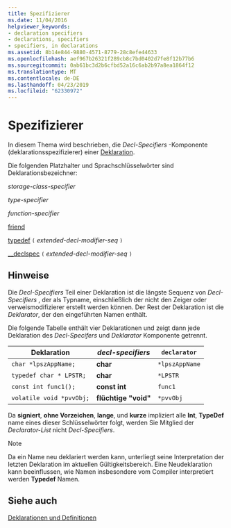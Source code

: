 ```yaml
---
title: Spezifizierer
ms.date: 11/04/2016
helpviewer_keywords:
- declaration specifiers
- declarations, specifiers
- specifiers, in declarations
ms.assetid: 8b14e844-9880-4571-8779-28c8efe44633
ms.openlocfilehash: aef967b26321f289cb8c7bd0402d7fe8f12b77b6
ms.sourcegitcommit: 0ab61bc3d2b6cfbd52a16c6ab2b97a8ea1864f12
ms.translationtype: MT
ms.contentlocale: de-DE
ms.lasthandoff: 04/23/2019
ms.locfileid: "62330972"
---
```

# <a name="specifiers"></a>Spezifizierer

In diesem Thema wird beschrieben, die *Decl-Specifiers* -Komponente (deklarationsspezifizierer) einer [Deklaration](declarations-and-definitions-cpp.md).

Die folgenden Platzhalter und Sprachschlüsselwörter sind Deklarationsbezeichner:

*storage-class-specifier*

*type-specifier*

*function-specifier*

[friend](friend-cpp.md)

[typedef](aliases-and-typedefs-cpp.md) `(` *extended-decl-modifier-seq* `)`

[__declspec](declspec.md) `(` *extended-decl-modifier-seq* `)`

## <a name="remarks"></a>Hinweise

Die *Decl-Specifiers* Teil einer Deklaration ist die längste Sequenz von *Decl-Specifiers* , der als Typname, einschließlich der nicht den Zeiger oder verweismodifizierer erstellt werden können. Der Rest der Deklaration ist die *Deklarator*, der den eingeführten Namen enthält.

Die folgende Tabelle enthält vier Deklarationen und zeigt dann jede Deklaration des *Decl-Specifers* und *Deklarator* Komponente getrennt.

|Deklaration|*decl-specifiers*|`declarator`|
|-----------------|------------------------|------------------|
|`char *lpszAppName;`|**char**|`*lpszAppName`|
|`typedef char * LPSTR;`|**char**|`*LPSTR`|
|`const int func1();`|**const int**|`func1`|
|`volatile void *pvvObj;`|**flüchtige "void"**|`*pvvObj`|

Da **signiert**, **ohne Vorzeichen**, **lange**, und **kurze** impliziert alle **Int**,  **TypeDef** name eines dieser Schlüsselwörter folgt, werden Sie Mitglied der *Declarator-List* nicht *Decl-Specifiers*.

> [!NOTE]
>  Da ein Name neu deklariert werden kann, unterliegt seine Interpretation der letzten Deklaration im aktuellen Gültigkeitsbereich. Eine Neudeklaration kann beeinflussen, wie Namen insbesondere vom Compiler interpretiert werden **Typedef** Namen.

## <a name="see-also"></a>Siehe auch

[Deklarationen und Definitionen](declarations-and-definitions-cpp.md)
